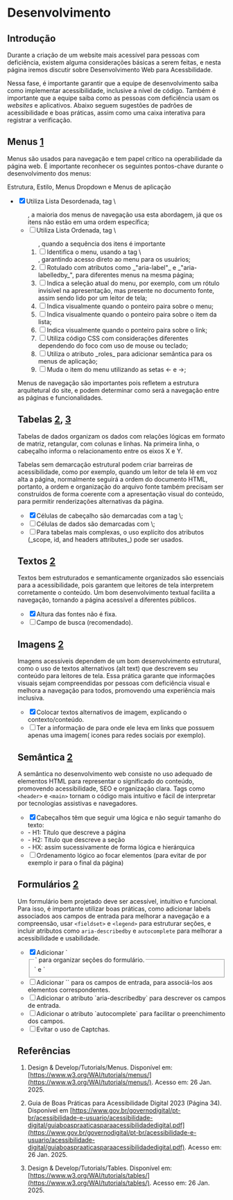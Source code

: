
# Desenvolvimento

  

  

## Introdução

  

Durante a criação de um website mais acessível para pessoas com deficiência, existem alguma considerações básicas a serem feitas, e nesta página iremos discutir sobre Desenvolvimento Web para Acessbilidade.

  

Nessa fase, é importante garantir que a equipe de desenvolvimento saiba como implementar acessibilidade, inclusive a nível de código. Também é importante que a equipe saiba como as pessoas com deficiência usam os _websites_ e aplicativos. Abaixo seguem sugestões de padrões de acessibilidade e boas práticas, assim como uma caixa interativa para registrar a verificação.

  

## Menus [1](#1)

Menus são usados para navegação e tem papel crítico na operabilidade da página web. É importante reconhecer os seguintes pontos-chave durante o desenvolvimento dos menus:

Estrutura, Estilo, Menus Dropdown e Menus de aplicação

<ul class="checklist">
    <li><input type="checkbox" id="task2" checked><label for="task2">Utiliza Lista Desordenada, tag \<ul>, a maioria dos menus de navegação usa esta abordagem, já que os itens não estão em uma ordem específica;</label></li>
    <li><input type="checkbox" id="task1"><label for="task1">Utiliza Lista Ordenada, tag \<ol>, quando a sequência dos itens é importante</label></li>
    <li><input type="checkbox" id="task4"><label for="task4">Identifica o menu, usando a tag \<nav>, garantindo acesso direto ao menu para os usuários;</label></li>
    <li><input type="checkbox" id="task4"><label for="task4">Rotulado com atributos como _"aria-label"_ e _"aria-labelledby_", para diferentes menus na mesma página;</label></li>
    <li><input type="checkbox" id="task4"><label for="task4">Indica a seleção atual do menu, por exemplo, com um rótulo invisível na apresentação, mas presente no documento fonte, assim sendo lido por um leitor de tela;</label></li>
    <li><input type="checkbox" id="task4"><label for="task4">Indica visualmente quando o ponteiro paira sobre o menu;</label></li>
    <li><input type="checkbox" id="task4"><label for="task4">Indica visualmente quando o ponteiro paira sobre o item da lista;</label></li>
    <li><input type="checkbox" id="task4"><label for="task4">Indica visualmente quando o ponteiro paira sobre o link;</label></li>
    <li><input type="checkbox" id="task4"><label for="task4">Utiliza código CSS com considerações diferentes dependendo do foco com uso de mouse ou teclado;</label></li>
    <li><input type="checkbox" id="task4"><label for="task4">Utiliza o atributo _roles_ para adicionar semântica para os menus de aplicação;</label></li>
    <li><input type="checkbox" id="task4"><label for="task4">Muda o item do menu utilizando as setas <- e ->;</label></li>
</ul>



Menus de navegação são importantes pois refletem a estrutura arquitetural do site, e podem determinar como será a navegação entre as páginas e funcionalidades.

  

## Tabelas [2](#2), [3](#3)

  

Tabelas de dados organizam os dados com relações lógicas em formato de matriz, retangular, com colunas e linhas. Na primeira linha, o cabeçalho informa o relacionamento entre os eixos X e Y.

Tabelas sem demarcação estrutural podem criar barreiras de acessibilidade, como por exemplo, quando um leitor de tela lê em voz alta a página, normalmente seguirá a ordem do documento HTML, portanto, a ordem e organização do arquivo fonte também precisam ser construídos de forma coerente com a apresentação visual do conteúdo, para permitir renderizações alternativas da página.

<ul class="checklist">
    <li><input type="checkbox" id="task2" checked><label for="task2">Células de cabeçalho são demarcadas com a tag \<th>;</label></li>
    <li><input type="checkbox" id="task1"><label for="task1">Células de dados são demarcadas com \<td>;</label></li>
    <li><input type="checkbox" id="task4"><label for="task4">Para tabelas mais complexas, o uso explícito dos atributos (_scope, id, and headers attributes_) pode ser usados.</label></li>
</ul>




## Textos [2](#2)
Textos bem estruturados e semanticamente organizados são essenciais para a acessibilidade, pois garantem que leitores de tela interpretem corretamente o conteúdo. Um bom desenvolvimento textual facilita a navegação, tornando a página acessível a diferentes públicos.

<ul class="checklist">
    <li><input type="checkbox" id="task2" checked><label for="task2">Altura das fontes não é fixa.</label></li>
    <li><input type="checkbox" id="task1"><label for="task1">Campo de busca (recomendado).</label></li>
</ul>


 
## Imagens [2](#2)
Imagens acessíveis dependem de um bom desenvolvimento estrutural, como o uso de textos alternativos (alt text) que descrevem seu conteúdo para leitores de tela. Essa prática garante que informações visuais sejam compreendidas por pessoas com deficiência visual e melhora a navegação para todos, promovendo uma experiência mais inclusiva.

<ul class="checklist">
    <li><input type="checkbox" id="task2" checked><label for="task2">Colocar textos alternativos de imagem, explicando o contexto/conteúdo.</label></li>
    <li><input type="checkbox" id="task1"><label for="task1">Ter a informação de para onde ele leva em links que possuem apenas uma imagem( icones para redes sociais por exemplo).</label></li>
</ul>



## Semântica [2](#2)
A semântica no desenvolvimento web consiste no uso adequado de elementos HTML para representar o significado do conteúdo, promovendo acessibilidade, SEO e organização clara. Tags como `<header>` e `<main>` tornam o código mais intuitivo e fácil de interpretar por tecnologias assistivas e navegadores.

<ul class="checklist">
    <li><input type="checkbox" id="task2" checked><label for="task2">Cabeçalhos têm que seguir uma lógica e não seguir tamanho do texto:</label></li>
    <li>- H1: Título que descreve a página</li>
    <li>- H2: Título que descreve a seção</li>
    <li>- HX: assim sucessivamente de forma lógica e hierárquica</li>
    <li><input type="checkbox" id="task1"><label for="task1">Ordenamento lógico ao focar elementos (para evitar de por exemplo ir para o final da página)</label></li>
</ul>



## Formulários [2](#2)
Um formulário bem projetado deve ser acessível, intuitivo e funcional. Para isso, é importante utilizar boas práticas, como adicionar labels associados aos campos de entrada para melhorar a navegação e a compreensão, usar `<fieldset>` e `<legend>` para estruturar seções, e incluir atributos como `aria-describedby` e `autocomplete` para melhorar a acessibilidade e usabilidade.

<ul class="checklist">
    <li><input type="checkbox" id="task2" checked><label for="task2">Adicionar `<fieldset>` e `<legend>` para organizar seções do formulário.</label></li>
    <li><input type="checkbox" id="task1">Adicionar `<label>` para os campos de entrada, para associá-los aos elementos correspondentes.<label for="task1"></label></li>
    <li><input type="checkbox" id="task4"><label for="task4">Adicionar o atributo `aria-describedby` para descrever os campos de entrada.</label></li>
    <li><input type="checkbox" id="task4"><label for="task4">Adicionar o atributo `autocomplete` para facilitar o preenchimento dos campos.</label></li>
    <li><input type="checkbox" id="task4"><label for="task4">Evitar o uso de Captchas.</label></li>
</ul>



## Referências

  

1. Design & Develop/Tutorials/Menus. Disponível em: [https://www.w3.org/WAI/tutorials/menus/](https://www.w3.org/WAI/tutorials/menus/). Acesso em: 26 Jan. 2025.

  

2. Guia de Boas Práticas para Acessibilidade Digital 2023 (Página 34). Disponível em [https://www.gov.br/governodigital/pt-br/acessibilidade-e-usuario/acessibilidade-digital/guiaboaspraaticasparaacessibilidadedigital.pdf](https://www.gov.br/governodigital/pt-br/acessibilidade-e-usuario/acessibilidade-digital/guiaboaspraaticasparaacessibilidadedigital.pdf). Acesso em: 26 Jan. 2025.

  

3. Design & Develop/Tutorials/Tables. Disponível em: [https://www.w3.org/WAI/tutorials/tables/](https://www.w3.org/WAI/tutorials/tables/). Acesso em: 26 Jan. 2025.